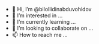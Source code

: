 - 👋 Hi, I’m @bilollidinabduvohidov
- 👀 I’m interested in ...
- 🌱 I’m currently learning ...
- 💞️ I’m looking to collaborate on ...
- 📫 How to reach me ...

<!---
bilollidinabduvohidov/bilollidinabduvohidov is a ✨ special ✨ repository because its `README.md` (this file) appears on your GitHub profile.
You can click the Preview link to take a look at your changes.
--->
